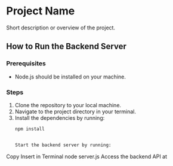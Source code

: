 # Project Name

Short description or overview of the project.

## How to Run the Backend Server

### Prerequisites
- Node.js should be installed on your machine.

### Steps
1. Clone the repository to your local machine.
2. Navigate to the project directory in your terminal.
3. Install the dependencies by running:
   ```bash
   npm install


   Start the backend server by running:
Copy
Insert in Terminal
node server.js
Access the backend API at
